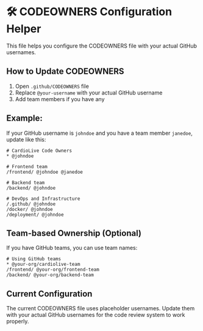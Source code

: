 # 🛠️ CODEOWNERS Configuration Helper

This file helps you configure the CODEOWNERS file with your actual GitHub usernames.

## How to Update CODEOWNERS

1. Open `.github/CODEOWNERS` file
2. Replace `@your-username` with your actual GitHub username
3. Add team members if you have any

## Example:

If your GitHub username is `johndoe` and you have a team member `janedoe`, update like this:

```
# CardioLive Code Owners
* @johndoe

# Frontend team
/frontend/ @johndoe @janedoe

# Backend team  
/backend/ @johndoe

# DevOps and Infrastructure
/.github/ @johndoe
/docker/ @johndoe
/deployment/ @johndoe
```

## Team-based Ownership (Optional)

If you have GitHub teams, you can use team names:

```
# Using GitHub teams
* @your-org/cardiolive-team
/frontend/ @your-org/frontend-team
/backend/ @your-org/backend-team
```

## Current Configuration

The current CODEOWNERS file uses placeholder usernames. Update them with your actual GitHub usernames for the code review system to work properly.
